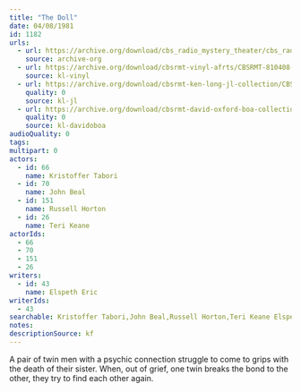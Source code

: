 ```yaml
---
title: "The Doll"
date: 04/08/1981
id: 1182
urls: 
  - url: https://archive.org/download/cbs_radio_mystery_theater/cbs_radio_mystery_theater-1151-1200.zip/cbs_radio_mystery_theater-1151-1200%2Fcbsrmt_1182_the_doll_esp.mp3
    source: archive-org
  - url: https://archive.org/download/cbsrmt-vinyl-afrts/CBSRMT-810408-1182-The-Doll_afrts.mp3
    source: kl-vinyl
  - url: https://archive.org/download/cbsrmt-ken-long-jl-collection/CBSRMT - 810408 1182 The Doll_jl.mp3
    quality: 0
    source: kl-jl
  - url: https://archive.org/download/cbsrmt-david-oxford-boa-collection/CBSRMT-810408-1182-The-Doll-(AFRTS)-(256-44)-{BoA}.mp3
    quality: 0
    source: kl-davidoboa
audioQuality: 0
tags: 
multipart: 0
actors:  
  - id: 66
    name: Kristoffer Tabori  
  - id: 70
    name: John Beal  
  - id: 151
    name: Russell Horton  
  - id: 26
    name: Teri Keane
actorIds:  
  - 66  
  - 70  
  - 151  
  - 26
writers:  
  - id: 43
    name: Elspeth Eric
writerIds:  
  - 43
searchable: Kristoffer Tabori,John Beal,Russell Horton,Teri Keane Elspeth Eric
notes: 
descriptionSource: kf
---
```

A pair of twin men with a psychic connection struggle to come to grips with the death of their sister. When, out of grief, one twin breaks the bond to the other, they try to find each other again.